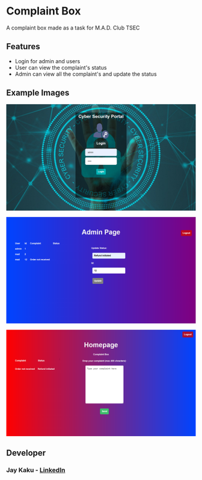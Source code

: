 # Complaint Box

A complaint box made as a task for M.A.D. Club TSEC

## Features

- Login for admin and users
- User can view the complaint's status 
- Admin can view all the complaint's and update the status

## Example Images

![Admin Login Page](/admin.bmp)


![Admin Page after Login](/adminlogin.bmp)


![User Page after Login](/madlogin.bmp)


## Developer

### Jay Kaku - [LinkedIn](https://www.linkedin.com/in/jay-kaku-a33382191/)
